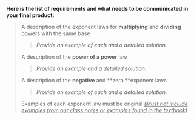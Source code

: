 **Here is the list of requirements and what needs to be communicated in your final product:**

> A description of the exponent laws for **multiplying** and **dividing** powers with the same base
>
>  > *Provide an example of each and a detailed solution.*
>
> A description of the **power of a power** law
>
> > *Provide an example and a detailed solution.*
>
> A description of the **negative** and **zero **exponent laws
>
> > *Provide an example of each and a detailed solution.*
>
> Examples of each exponent law must be original <u>*(Must not include examples from our class notes or examples found in the textbook)*</u>
